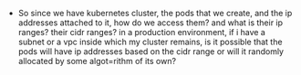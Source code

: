 
- So since we have kubernetes cluster, the pods that we create, and the ip addresses attached to it, how do we access them? and what is their ip ranges? their cidr ranges?
in a production environment, if i have a subnet or a vpc inside which my cluster remains, is it possible that the pods will have ip addresses based on the cidr range or will it randomly allocated by some algot=rithm of its own?


